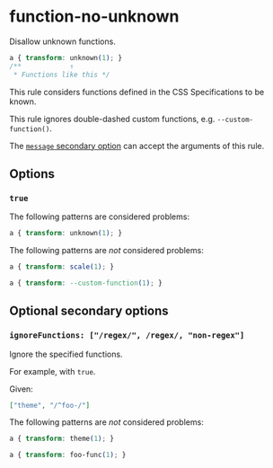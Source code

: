 # function-no-unknown

Disallow unknown functions.

<!-- prettier-ignore -->
```css
a { transform: unknown(1); }
/**            ↑
 * Functions like this */
```

This rule considers functions defined in the CSS Specifications to be known.

This rule ignores double-dashed custom functions, e.g. `--custom-function()`.

The [`message` secondary option](https://github.com/stylelint/stylelint/tree/15.10.2/docsuser-guideconfigure.md#message) can accept the arguments of this rule.

## Options

### `true`

The following patterns are considered problems:

<!-- prettier-ignore -->
```css
a { transform: unknown(1); }
```

The following patterns are _not_ considered problems:

<!-- prettier-ignore -->
```css
a { transform: scale(1); }
```

<!-- prettier-ignore -->
```css
a { transform: --custom-function(1); }
```

## Optional secondary options

### `ignoreFunctions: ["/regex/", /regex/, "non-regex"]`

Ignore the specified functions.

For example, with `true`.

Given:

```json
["theme", "/^foo-/"]
```

The following patterns are _not_ considered problems:

<!-- prettier-ignore -->
```css
a { transform: theme(1); }
```

<!-- prettier-ignore -->
```css
a { transform: foo-func(1); }
```
